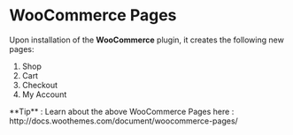 # WooCommerce Pages

Upon installation of the **WooCommerce** plugin, it creates the following new pages:

1. Shop
2. Cart
3. Checkout
4. My Account

<div class="alert alert-info">**Tip** : Learn about the above WooCommerce Pages here : http://docs.woothemes.com/document/woocommerce-pages/</div>



